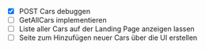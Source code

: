 
- [x] POST Cars debuggen
- [ ] GetAllCars implementieren
- [ ] Liste aller Cars auf der Landing Page anzeigen lassen
- [ ] Seite zum Hinzufügen neuer Cars über die UI erstellen
